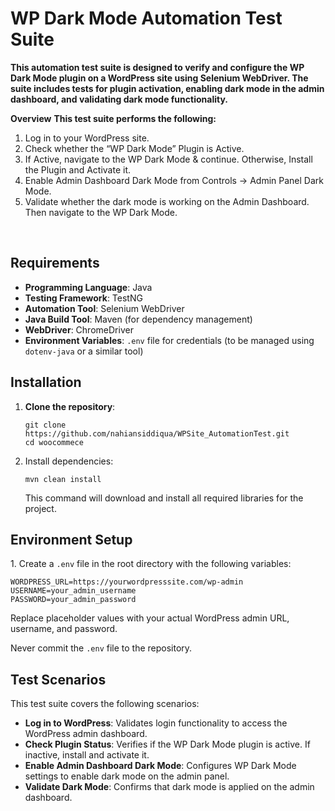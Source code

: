 # WP Dark Mode Automation Test Suite
**This automation test suite is designed to verify and configure the WP Dark Mode plugin on a WordPress site using Selenium WebDriver. The suite includes tests for plugin activation, enabling dark mode in the admin dashboard, and validating dark mode functionality.**

**Overview**
**This test suite performs the following:** <br>

1. Log in to your WordPress site.
2. Check whether the “WP Dark Mode” Plugin is Active.
3. If Active, navigate to the WP Dark Mode & continue. Otherwise, Install the Plugin and Activate it.
4. Enable Admin Dashboard Dark Mode from Controls → Admin Panel Dark Mode.
5. Validate whether the dark mode is working on the Admin Dashboard. Then navigate to the WP Dark Mode.
<br>

<h2>Requirements</h2>
<ul>
    <li><strong>Programming Language</strong>: Java</li>
    <li><strong>Testing Framework</strong>: TestNG</li>
    <li><strong>Automation Tool</strong>: Selenium WebDriver</li>
    <li><strong>Java Build Tool</strong>: Maven (for dependency management)</li>
    <li><strong>WebDriver</strong>: ChromeDriver</li>
    <li><strong>Environment Variables</strong>: <code>.env</code> file for credentials (to be managed using <code>dotenv-java</code> or a similar tool)</li>
</ul>

<h2>Installation</h2>
<ol>
<li><strong>Clone the repository</strong>:</li>
    <pre><code>git clone https://github.com/nahiansiddiqua/WPSite_AutomationTest.git
cd woocommece</code></pre>
<li>Install dependencies:</li>
    <pre><code>mvn clean install</code></pre>
    <p>This command will download and install all required libraries for the project.</p>
</ol>

<h2>Environment Setup</h2>
<p>1. Create a <code>.env</code> file in the root directory with the following variables:</p>
<pre><code>WORDPRESS_URL=https://yourwordpresssite.com/wp-admin
USERNAME=your_admin_username
PASSWORD=your_admin_password</code></pre>
<p>Replace placeholder values with your actual WordPress admin URL, username, and password.</p>
<p>Never commit the <code>.env</code> file to the repository.</p>

<h2>Test Scenarios</h2>
<p>This test suite covers the following scenarios:</p>
<ul>
  <li><strong>Log in to WordPress</strong>: Validates login functionality to access the WordPress admin dashboard.</li>
  <li><strong>Check Plugin Status</strong>: Verifies if the WP Dark Mode plugin is active. If inactive, install and activate it.</li>
  <li><strong>Enable Admin Dashboard Dark Mode</strong>: Configures WP Dark Mode settings to enable dark mode on the admin panel.</li>
  <li><strong>Validate Dark Mode</strong>: Confirms that dark mode is applied on the admin dashboard.</li>
</ul>


  
